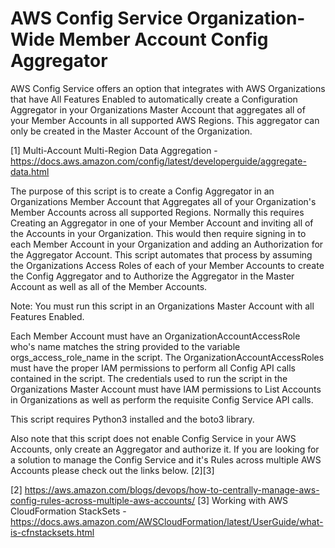 # AWS Config Service Organization-Wide Member Account Config Aggregator 

AWS Config Service offers an option that integrates with AWS Organizations that have All Features Enabled to automatically create a Configuration Aggregator in your Organizations Master Account that aggregates all of your Member Accounts in all supported AWS Regions. This aggregator can only be created in the Master Account of the Organization.

[1] Multi-Account Multi-Region Data Aggregation - https://docs.aws.amazon.com/config/latest/developerguide/aggregate-data.html

The purpose of this script is to create a Config Aggregator in an Organizations Member Account that Aggregates all of your Organization's Member Accounts across all supported Regions. Normally this requires Creating an Aggregator in one of your Member Account and inviting all of the Accounts in your Organization. This would then require signing in to each Member Account in your Organization and adding an Authorization for the Aggregator Account. This script automates that process by assuming the Organizations Access Roles of each of your Member Accounts to create the Config Aggregator and to Authorize the Aggregator in the Master Account as well as all of the Member Accounts.

Note: You must run this script in an Organizations Master Account with all Features Enabled.

Each Member Account must have an OrganizationAccountAccessRole who's name matches the string provided to the variable orgs_access_role_name in the script. The OrganizationAccountAccessRoles must have the proper IAM permissions to perform all Config API calls contained in the script. The credentials used to run the script in the Organizations Master Account must have IAM permissions to List Accounts in Organizations as well as perform the requisite Config Service API calls.

This script requires Python3 installed and the boto3 library.

Also note that this script does not enable Config Service in your AWS Accounts, only create an Aggregator and authorize it. If you are looking for a solution to manage the Config Service and it's Rules across multiple AWS Accounts please check out the links below. [2][3]

[2] https://aws.amazon.com/blogs/devops/how-to-centrally-manage-aws-config-rules-across-multiple-aws-accounts/
[3] Working with AWS CloudFormation StackSets - https://docs.aws.amazon.com/AWSCloudFormation/latest/UserGuide/what-is-cfnstacksets.html

